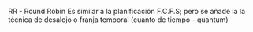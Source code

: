RR - Round Robin
Es similar a la planificación F.C.F.S; pero se añade la la técnica de desalojo o franja temporal (cuanto de tiempo - quantum)